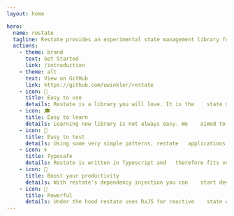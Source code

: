```yaml
---
layout: home

hero:
  name: restate
  tagline: Restate provides an experimental state management library for React apps.
  actions:
    - theme: brand
      text: Get Started
      link: /introduction
    - theme: alt
      text: View on GitHub
      link: https://github.com/uwinkler/restate
    - icon: 🤩
      title: Easy to use
      details: Restate is a library you will love. It is the    state management library for React you were missing    all the time. As simple as the useState hook, but with   all the power you need.
    - icon: 🎓
      title: Easy to learn
      details: Learning new library is not always easy. We    aimed to make restate as user friendly as possible by    keeping it simple - and the learning curve as shallow    as possible.
    - icon: 💯
      title: Easy to test
      details: Using some very simple patterns, restate   applications are very easy to test. In fact, restate     provides dependency injection tools to allow for a    good testing experience without any mocking library.
    - icon: 🌀
      title: Typesafe
      details: Restate is written in Typescript and   therefore fits very nicely in any Typescript project.    No worries about missing types.
    - icon: 🚀
      title: Boost your productivity
      details: With restate's dependency injection you can    start developing you components, view, and even pages    in pure isolation. Hence, it becomes very easy with    restate to develop your whole app in using tools like    storybook.
    - icon: 💪
      title: Powerful
      details: Under the hood restate uses RxJS for reactive    state changes. If you need, you can leverage all the   power that comes with RxJS and truly create reactive     applications.
---
```

